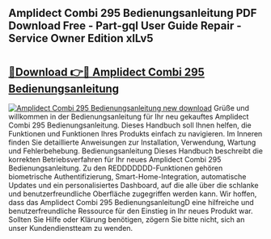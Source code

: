 ## Amplidect Combi 295 Bedienungsanleitung PDF Download Free - Part-gqI User Guide Repair - Service Owner Edition xlLv5

# <h2><a href="http://df3yvx.blite.top/?on=Amplidect+Combi+295+Bedienungsanleitung">🔗Download 👉🔴 Amplidect Combi 295 Bedienungsanleitung</a></h2>

[![Amplidect Combi 295 Bedienungsanleitung new download](https://i.imgur.com/lujVjoI.png)](http://df3yvx.blite.top/?on=Amplidect+Combi+295+Bedienungsanleitung)
Grüße und willkommen in der Bedienungsanleitung für Ihr neu gekauftes Amplidect Combi 295 Bedienungsanleitung. Dieses Handbuch soll Ihnen helfen, die Funktionen und Funktionen Ihres Produkts einfach zu navigieren. Im Inneren finden Sie detaillierte Anweisungen zur Installation, Verwendung, Wartung und Fehlerbehebung. Bedienungsanleitung Dieses Handbuch beschreibt die korrekten Betriebsverfahren für Ihr neues Amplidect Combi 295 Bedienungsanleitung. Zu den REDDDDDDD-Funktionen gehören biometrische Authentifizierung, Smart-Home-Integration, automatische Updates und ein personalisiertes Dashboard, auf die alle über die schlanke und benutzerfreundliche Oberfläche zugegriffen werden kann. Wir hoffen, dass das Amplidect Combi 295 BedienungsanleitungD eine hilfreiche und benutzerfreundliche Ressource für den Einstieg in Ihr neues Produkt war. Sollten Sie Hilfe oder Klärung benötigen, zögern Sie bitte nicht, sich an unser Kundendienstteam zu wenden.
